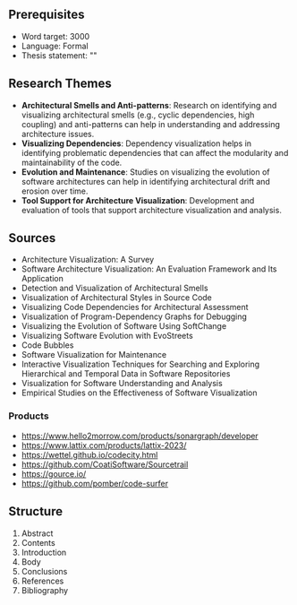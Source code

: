 ## Prerequisites

- Word target: 3000
- Language: Formal
- Thesis statement: ""

## Research Themes

- **Architectural Smells and Anti-patterns**: Research on identifying and visualizing architectural smells (e.g., cyclic dependencies, high coupling) and anti-patterns can help in understanding and addressing architecture issues.
- **Visualizing Dependencies**: Dependency visualization helps in identifying problematic dependencies that can affect the modularity and maintainability of the code.
- **Evolution and Maintenance**: Studies on visualizing the evolution of software architectures can help in identifying architectural drift and erosion over time.
- **Tool Support for Architecture Visualization**: Development and evaluation of tools that support architecture visualization and analysis.

## Sources

- Architecture Visualization: A Survey
- Software Architecture Visualization: An Evaluation Framework and Its Application
- Detection and Visualization of Architectural Smells
- Visualization of Architectural Styles in Source Code
- Visualizing Code Dependencies for Architectural Assessment
- Visualization of Program-Dependency Graphs for Debugging
- Visualizing the Evolution of Software Using SoftChange
- Visualizing Software Evolution with EvoStreets
- Code Bubbles
- Software Visualization for Maintenance
- Interactive Visualization Techniques for Searching and Exploring Hierarchical and Temporal Data in Software Repositories
- Visualization for Software Understanding and Analysis
- Empirical Studies on the Effectiveness of Software Visualization

### Products

- https://www.hello2morrow.com/products/sonargraph/developer
- https://www.lattix.com/products/lattix-2023/
- https://wettel.github.io/codecity.html
- https://github.com/CoatiSoftware/Sourcetrail
- https://gource.io/
- https://github.com/pomber/code-surfer

## Structure

1. Abstract
2. Contents
3. Introduction
4. Body
5. Conclusions
6. References
7. Bibliography